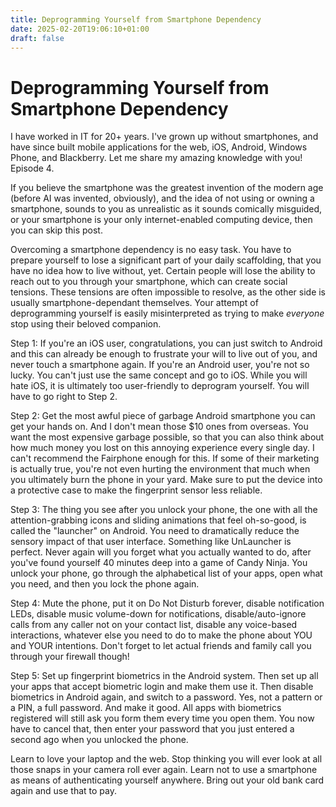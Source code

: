 ```yaml
---
title: Deprogramming Yourself from Smartphone Dependency
date: 2025-02-20T19:06:10+01:00
draft: false
---
```


# Deprogramming Yourself from Smartphone Dependency

I have worked in IT for 20+ years. I've grown up without smartphones, and have since built mobile applications for the web, iOS, Android, Windows Phone, and Blackberry. Let me share my amazing knowledge with you! Episode 4.

If you believe the smartphone was the greatest invention of the modern age (before AI was invented, obviously), and the idea of not using or owning a smartphone, sounds to you as unrealistic as it sounds comically misguided, or your smartphone is your only internet-enabled computing device, then you can skip this post.

Overcoming a smartphone dependency is no easy task. You have to prepare yourself to lose a significant part of your daily scaffolding, that you have no idea how to live without, yet. Certain people will lose the ability to reach out to you through your smartphone, which can create social tensions. These tensions are often impossible to resolve, as the other side is usually smartphone-dependant themselves. Your attempt of deprogramming yourself is easily misinterpreted as trying to make _everyone_ stop using their beloved companion.

Step 1: If you're an iOS user, congratulations, you can just switch to Android and this can already be enough to frustrate your will to live out of you, and never touch a smartphone again. If you're an Android user, you're not so lucky. You can't just use the same concept and go to iOS. While you will hate iOS, it is ultimately too user-friendly to deprogram yourself. You will have to go right to Step 2.

Step 2: Get the most awful piece of garbage Android smartphone you can get your hands on. And I don't mean those $10 ones from overseas. You want the most expensive garbage possible, so that you can also think about how much money you lost on this annoying experience every single day. I can't recommend the Fairphone enough for this. If some of their marketing is actually true, you're not even hurting the environment that much when you ultimately burn the phone in your yard. Make sure to put the device into a protective case to make the fingerprint sensor less reliable.

Step 3: The thing you see after you unlock your phone, the one with all the attention-grabbing icons and sliding animations that feel oh-so-good, is called the "launcher" on Android. You need to dramatically reduce the sensory impact of that user interface. Something like UnLauncher is perfect. Never again will you forget what you actually wanted to do, after you've found yourself 40 minutes deep into a game of Candy Ninja. You unlock your phone, go through the alphabetical list of your apps, open what you need, and then you lock the phone again.

Step 4: Mute the phone, put it on Do Not Disturb forever, disable notification LEDs, disable music volume-down for notifications, disable/auto-ignore calls from any caller not on your contact list, disable any voice-based interactions, whatever else you need to do to make the phone about YOU and YOUR intentions. Don't forget to let actual friends and family call you through your firewall though!

Step 5: Set up fingerprint biometrics in the Android system. Then set up all your apps that accept biometric login and make them use it. Then disable biometrics in Android again, and switch to a password. Yes, not a pattern or a PIN, a full password. And make it good. All apps with biometrics registered will still ask you form them every time you open them. You now have to cancel that, then enter your password that you just entered a second ago when you unlocked the phone.

Learn to love your laptop and the web. Stop thinking you will ever look at all those snaps in your camera roll ever again. Learn not to use a smartphone as means of authenticating yourself anywhere. Bring out your old bank card again and use that to pay.
